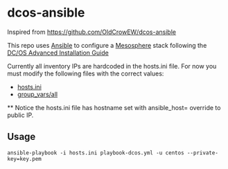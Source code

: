 # dcos-ansible

Inspired from https://github.com/OldCrowEW/dcos-ansible

This repo uses [Ansible](https://www.ansible.com/) to configure a [Mesosphere](https://mesosphere.com/) stack following the [DC/OS Advanced Installation Guide](https://dcos.io/docs/1.10/installing/custom/advanced/)

Currently all inventory IPs are hardcoded in the hosts.ini file. For now you must modify the following files with the correct values:

- [hosts.ini](https://github.com/backtonet/ansible_playbooks/blob/master/dcos-ansible/hosts.ini)
- [group_vars/all](https://github.com/backtonet/ansible_playbooks/blob/master/dcos-ansible/group_vars/all)

** Notice the hosts.ini file has hostname set with ansible_host= override to public IP.

## Usage
```
ansible-playbook -i hosts.ini playbook-dcos.yml -u centos --private-key=key.pem
```
